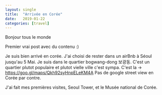 ```yaml
---
layout: single
title:  "Arrivée en Corée"
date:   2019-01-22
categories: [travel]
---
```


Bonjour tous le monde

Premier vrai post avec du contenu :) 

Je suis bien arrivé en corée.
J'ai choisi de rester dans un airBnb à Séoul jusqu'au 5 Mai.
Je suis dans le quartier bogwang-dong 보광동. 
C'est un quartier plutot populaire et plutot vielle ville c'est sympa.
C'est la -> https://goo.gl/maps/Qkh92syHnpELeKM4A
Pas de google street view en Corée par contre. 

J'ai fait mes premières visites, Seoul Tower, et le Musée national de Corée.

